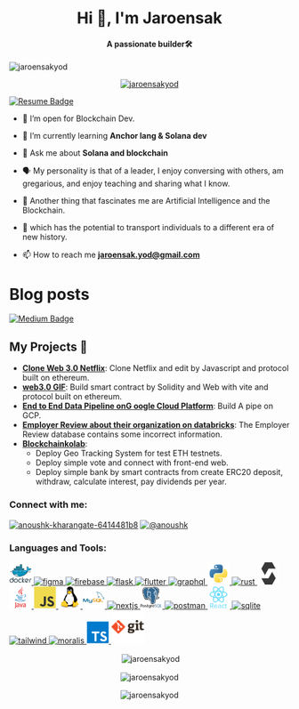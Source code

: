 <h1 align="center">Hi 👋, I'm Jaroensak</h1>
<h4 align="center">A passionate builder🛠</h4>


<p align="left"> <img src="https://komarev.com/ghpvc/?username=jaroensakyod&label=Profile%20views&color=0e75b6&style=flat" alt="jaroensakyod" /> </p>

<p align="center"> <a href="https://github.com/ryo-ma/github-profile-trophy"><img src="https://github-profile-trophy.vercel.app/?username=jaroensakyod" alt="jaroensakyod" /></a> </p>

<div id="header">
  <div id="badges">
    <a href="https://www.canva.com/design/DAErLuGsOXc/himCsm4v4hsSEGnsjm_eOQ/view?utm_content=DAErLuGsOXc&utm_campaign=designshare&utm_medium=link2&utm_source=sharebutton">
      <img src="https://img.shields.io/badge/Resume-green?style=for-the-badge" alt="Resume Badge"/>
    </a>
</div>

- 🔭 I’m open for Blockchain Dev.

- 🌱 I’m currently learning **Anchor lang & Solana dev**

- 💬 Ask me about **Solana and blockchain**

-  🗣 My personality is that of a leader, I enjoy conversing with others, am gregarious, and enjoy teaching and sharing what I know. 
  
- 🎉 Another thing that fascinates me are  Artificial Intelligence and the Blockchain.
  
- 📝 which has the potential to transport individuals to a different era of new history.

- 📫 How to reach me **jaroensak.yod@gmail.com**

# Blog posts
<!-- BLOG-POST-LIST:START -->
<div id="header">
    <a href="https://medium.com/@jaroensakyodkantha_654">
      <img src="https://img.shields.io/badge/Medium-gray?style=for-the-badge&logo=medium&logoColor=white" alt="Medium Badge"/>
    </a>
</div>
<!-- BLOG-POST-LIST:END -->

<!--  ## ⚡ My latest activity
<!--START_SECTION:activity-->
<!-- 1. ❗️ Closed issue [#1323](https://github.com/withfig/fig/issues/1323) in [withfig/fig](https://github.com/withfig/fig)
2. 🗣 Commented on [#1323](https://github.com/withfig/fig/issues/1323) in [withfig/fig](https://github.com/withfig/fig)
3. 🎉 Merged PR [#24](https://github.com/Metapass/metapass-v2/pull/24) in [Metapass/metapass-v2](https://github.com/Metapass/metapass-v2)
4. 🎉 Merged PR [#23](https://github.com/Metapass/metapass-v2/pull/23) in [Metapass/metapass-v2](https://github.com/Metapass/metapass-v2)
5. 🎉 Merged PR [#22](https://github.com/Metapass/metapass-v2/pull/22) in [Metapass/metapass-v2](https://github.com/Metapass/metapass-v2) -->
<!--END_SECTION:activity-->

## My Projects  📁

- [**Clone Web 3.0 Netflix**](https://github.com/jaroensakyod/Clone-Web-3.0-Netflix-by-Moralis-): Clone Netflix and edit by Javascript and protocol built on ethereum.
- [**web3.0 GIF**](https://github.com/jaroensakyod/web3.0GIF): Build smart contract by Solidity and Web with vite and protocol built on ethereum.
- [**End to End Data Pipeline onG oogle Cloud Platform**](https://github.com/jaroensakyod/End-to-End-Data-Pipeline-on-Google-Cloud-Platform): Build A pipe on GCP.
- [**Employer Review about their organization on databricks**](https://databricks-prod-cloudfront.cloud.databricks.com/public/4027ec902e239c93eaaa8714f173bcfc/2743116062138803/4134819635362390/2316106991846514/latest.html): The Employer Review database contains some incorrect information.
 - [**Blockchainkolab**](https://github.com/jaroensakyod/blockchainkolab): 
   - Deploy Geo Tracking System for test ETH testnets.
   - Deploy simple vote and connect with front-end web.
   - Deploy simple bank by smart contracts from create ERC20 deposit, withdraw, calculate interest, pay dividends per year.
<!-- - **Fanvest**: a dapp that lets you mint movie ideas and movies as nfts and crowdfund them, built on polygon
  - [Landing Page](https://fanvest.in)
  - [Dapp](https://apha.fanvest.in) -->

<h3 align="left">Connect with me:</h3>
<p align="left">
<!-- <a href="https://twitter.com/anoushk77" target="blank"><img align="center" src="https://raw.githubusercontent.com/rahuldkjain/github-profile-readme-generator/master/src/images/icons/Social/twitter.svg" alt="anoushk77" height="30" width="40" /></a> -->
<a href="https://www.linkedin.com/in/jaroensak-yodkantha/" target="blank"><img align="center" src="https://raw.githubusercontent.com/rahuldkjain/github-profile-readme-generator/master/src/images/icons/Social/linked-in-alt.svg" alt="anoushk-kharangate-6414481b8" height="30" width="40" /></a>
  <a href="https://medium.com/@jaroensakyodkantha_654" target="blank"><img align="center" src="https://raw.githubusercontent.com/rahuldkjain/github-profile-readme-generator/master/src/images/icons/Social/medium.svg" alt="@anoushk" height="30" width="40" /></a>
</p>

<h3 align="left">Languages and Tools:</h3>
<p align="left"> 
  

<a href="https://www.docker.com/" target="_blank" rel="noreferrer"> <img src="https://raw.githubusercontent.com/devicons/devicon/master/icons/docker/docker-original-wordmark.svg" alt="docker" width="40" height="40"/> 
 </a> <a href="https://www.figma.com/" target="_blank" rel="noreferrer"> <img src="https://www.vectorlogo.zone/logos/figma/figma-icon.svg" alt="figma" width="40" height="40"/> </a> 
  <a href="https://firebase.google.com/" target="_blank" rel="noreferrer"> <img src="https://www.vectorlogo.zone/logos/firebase/firebase-icon.svg" alt="firebase" width="40" height="40"/> </a> 
  <a href="https://flask.palletsprojects.com/" target="_blank" rel="noreferrer"> <img src="https://cms-assets.tutsplus.com/uploads/users/30/posts/16037/preview_image/flask.png" alt="flask" width="40" height="40"/> </a> 
  <a href="https://flutter.dev" target="_blank" rel="noreferrer"> <img src="https://www.vectorlogo.zone/logos/flutterio/flutterio-icon.svg" alt="flutter" width="40" height="40"/> </a> 
  <a href="https://graphql.org" target="_blank" rel="noreferrer"> <img src="https://www.vectorlogo.zone/logos/graphql/graphql-icon.svg" alt="graphql" width="40" height="40"/> </a>
    <a href="https://www.python.org" target="_blank" rel="noreferrer"> <img src="https://raw.githubusercontent.com/devicons/devicon/master/icons/python/python-original.svg" alt="python" width="40" height="40"/> </a> 
    <a href="https://www.rust-lang.org" target="_blank" rel="noreferrer"> <img src="https://encrypted-tbn0.gstatic.com/images?q=tbn:ANd9GcRpgvOBKj_7oMY-pm3o3m2vhHVA4EWPCZ6K1_ZrVANUuKuvYGdcGCMW73nRLS1lL1yKCEY&usqp=CAU" alt="rust" width="40" height="40"/> </a> 
    <a href="https://docs.soliditylang.org/" target="_blank" rel="noreferrer"> <img src="https://github.com/devicons/devicon/blob/master/icons/solidity/solidity-plain.svg" alt="soliditylang" width="40" height="40"/> </a> 
   <a href="https://www.java.com/en/" target="_blank" rel="noreferrer"> <img src="https://github.com/devicons/devicon/blob/master/icons/java/java-original-wordmark.svg" alt="java" width="40" height="40"/> </a> 
   <a href="https://www.javascript.com/" target="_blank" rel="noreferrer"> <img src="https://github.com/devicons/devicon/blob/master/icons/javascript/javascript-original.svg" alt="JavaScript" width="40" height="40"/> </a> 
<a href="https://www.linux.org/" target="_blank" rel="noreferrer"> <img src="https://raw.githubusercontent.com/devicons/devicon/master/icons/linux/linux-original.svg" alt="linux" width="40" height="40"/> </a> 
  <a href="https://www.mysql.com/" target="_blank" rel="noreferrer"> <img src="https://raw.githubusercontent.com/devicons/devicon/master/icons/mysql/mysql-original-wordmark.svg" alt="mysql" width="40" height="40"/> </a> 
  <a href="https://nextjs.org/" target="_blank" rel="noreferrer"> <img src="https://encrypted-tbn0.gstatic.com/images?q=tbn:ANd9GcQTuO317NCjps00ZoBqzDFamnFVwm_m5aroVw&usqp=CAU" alt="nextjs" width="40" height="40"/> </a> 
  <a href="https://www.postgresql.org" target="_blank" rel="noreferrer"> <img src="https://raw.githubusercontent.com/devicons/devicon/master/icons/postgresql/postgresql-original-wordmark.svg" alt="postgresql" width="40" height="40"/> </a> 
  <a href="https://postman.com" target="_blank" rel="noreferrer"> <img src="https://www.vectorlogo.zone/logos/getpostman/getpostman-icon.svg" alt="postman" width="40" height="40"/> </a> 
  <a href="https://reactjs.org/" target="_blank" rel="noreferrer"> <img src="https://raw.githubusercontent.com/devicons/devicon/master/icons/react/react-original-wordmark.svg" alt="react" width="40" height="40"/> </a> 
<a href="https://www.sqlite.org/" target="_blank" rel="noreferrer"> <img src="https://www.vectorlogo.zone/logos/sqlite/sqlite-icon.svg" alt="sqlite" width="40" height="40"/> </a> 
  <a href="https://tailwindcss.com/" target="_blank" rel="noreferrer"> <img src="https://www.vectorlogo.zone/logos/tailwindcss/tailwindcss-icon.svg" alt="tailwind" width="40" height="40"/> </a> 
   <a href="https://moralis.io/" target="_blank" rel="noreferrer"> <img src="https://moralis.io/wp-content/uploads/2021/07/bigicon_hero2.svg" alt="moralis" width="40" height="40"/> </a> 
  <a href="https://www.typescriptlang.org/" target="_blank" rel="noreferrer"> <img src="https://raw.githubusercontent.com/devicons/devicon/master/icons/typescript/typescript-original.svg" alt="typescript" width="40" height="40"/> </a> 
  <a href="https://git-scm.com/" target="_blank" rel="noreferrer"> <img src="https://github.com/devicons/devicon/blob/master/icons/git/git-original-wordmark.svg" alt="git" width="60" height="60"/> </a></p>

  <!--   <a href="https://thegraph.com/en/" target="_blank" rel="noreferrer"> <img src="https://avatars.githubusercontent.com/u/38020273?s=280&v=4" alt="thegraph" width="60" height="60"/> </a>  -->


<p align="center">&nbsp;<img align="center" src="https://github-readme-stats.vercel.app/api?username=jaroensakyod&show_icons=true&locale=en" alt="jaroensakyod" /></p>

<p align="center"><img align="center" src="https://github-readme-streak-stats.herokuapp.com/?user=jaroensakyod&" alt="jaroensakyod" /></p>

<p align="center"><img align="center" src="https://github-readme-stats.vercel.app/api/top-langs?username=jaroensakyod&show_icons=true&locale=en&layout=compact" alt="jaroensakyod" /></p>
